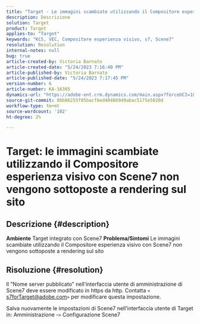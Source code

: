```yaml
---
title: "Target - Le immagini scambiate utilizzando il Compositore esperienza visivo con Scene7 non vengono sottoposte a rendering sul sito"
description: Descrizione
solution: Target
product: Target
applies-to: "Target"
keywords: "KCS, VEC, Compositore esperienza visivo, s7, Scene7"
resolution: Resolution
internal-notes: null
bug: true
article-created-by: Victoria Barnato
article-created-date: "5/24/2023 7:16:40 PM"
article-published-by: Victoria Barnato
article-published-date: "5/24/2023 7:17:45 PM"
version-number: 6
article-number: KA-16305
dynamics-url: "https://adobe-ent.crm.dynamics.com/main.aspx?forceUCI=1&pagetype=entityrecord&etn=knowledgearticle&id=11b2bf7d-67fa-ed11-8849-6045bd006b3d"
source-git-commit: 0bb86255f05bacf6ed40486949abac5175e5028d
workflow-type: tm+mt
source-wordcount: '102'
ht-degree: 2%

---
```


# Target: le immagini scambiate utilizzando il Compositore esperienza visivo con Scene7 non vengono sottoposte a rendering sul sito

## Descrizione {#description}

<b>Ambiente</b>
Target integrato con Scene7
<b>Problema/Sintomi</b>
Le immagini scambiate utilizzando il Compositore esperienza visivo con Scene7 non vengono sottoposte a rendering sul sito


## Risoluzione {#resolution}


Il &quot;Nome server pubblicato&quot; nell’interfaccia utente di amministrazione di Scene7 deve essere modificato in https da http. Contatta `<` [s7forTarget@adobe.com](mailto:s7forTarget@adobe.com)`>`  per modificare questa impostazione.

Salva nuovamente le impostazioni di Scene7 nell’interfaccia utente di Target in: Amministrazione -`>`  Configurazione Scene7




